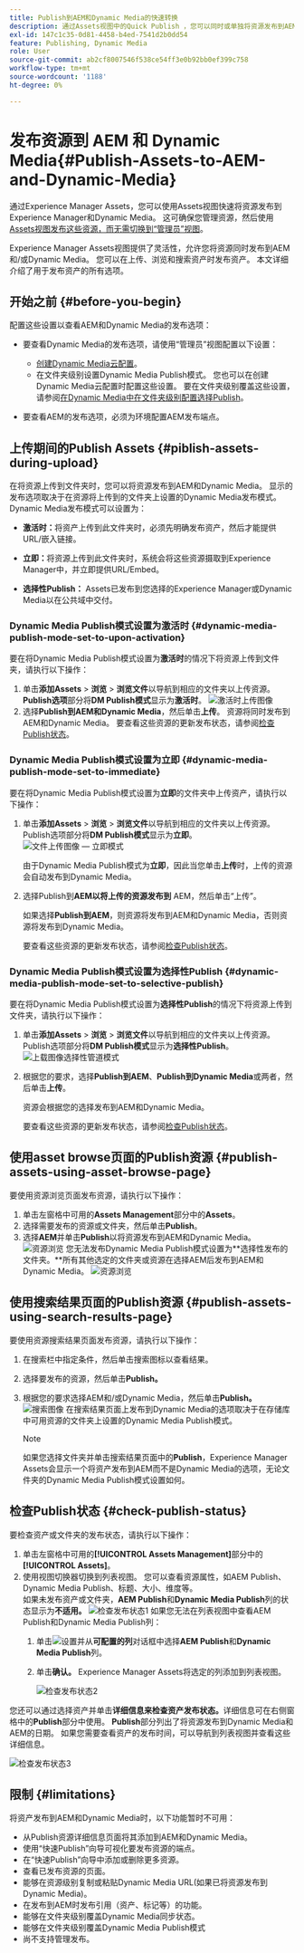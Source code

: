 ```yaml
---
title: Publish到AEM和Dynamic Media的快速转换
description: 通过Assets视图中的Quick Publish ，您可以同时或单独将资源发布到AEM和Dynamic Media。 您可以选择资源和文件夹，然后选择发布到Dynamic Media或AEM。
exl-id: 147c1c35-0d81-4458-b4ed-7541d2b0dd54
feature: Publishing, Dynamic Media
role: User
source-git-commit: ab2cf8007546f538ce54ff3e0b92bb0ef399c758
workflow-type: tm+mt
source-wordcount: '1188'
ht-degree: 0%

---
```


# 发布资源到 AEM 和 Dynamic Media{#Publish-Assets-to-AEM-and-Dynamic-Media}

通过Experience Manager Assets，您可以使用Assets视图快速将资源发布到Experience Manager和Dynamic Media。 这可确保您管理资源，然后使用[Assets视图发布这些资源，而无需切换到“管理员”视图](/help/assets/overview.md##persona-based-experiences)。

Experience Manager Assets视图提供了灵活性，允许您将资源同时发布到AEM和/或Dynamic Media。 您可以在上传、浏览和搜索资产时发布资产。 本文详细介绍了用于发布资产的所有选项。

## 开始之前 {#before-you-begin}

配置这些设置以查看AEM和Dynamic Media的发布选项：

* 要查看Dynamic Media的发布选项，请使用“管理员”视图配置以下设置：

   * [创建Dynamic Media云配置](/help/assets/dynamic-media/config-dm.md#configuring-dynamic-media-cloud-services)。
   * 在文件夹级别设置Dynamic Media Publish模式。 您也可以在创建Dynamic Media云配置时配置这些设置。 要在文件夹级别覆盖这些设置，请参阅[在Dynamic Media中在文件夹级别配置选择Publish](/help/assets/dynamic-media/selective-publishing.md)。

* 要查看AEM的发布选项，必须为环境配置AEM发布端点。

## 上传期间的Publish Assets {#piblish-assets-during-upload}

在将资源上传到文件夹时，您可以将资源发布到AEM和Dynamic Media。 显示的发布选项取决于在资源将上传到的文件夹上设置的Dynamic Media发布模式。 Dynamic Media发布模式可以设置为：

* **激活时：**&#x200B;将资产上传到此文件夹时，必须先明确发布资产，然后才能提供URL/嵌入链接。

* **立即：**&#x200B;将资源上传到此文件夹时，系统会将这些资源摄取到Experience Manager中，并立即提供URL/Embed。
* **选择性Publish：** Assets已发布到您选择的Experience Manager或Dynamic Media以在公共域中交付。

### Dynamic Media Publish模式设置为激活时 {#dynamic-media-publish-mode-set-to-upon-activation}

要在将Dynamic Media Publish模式设置为&#x200B;**激活时**&#x200B;的情况下将资源上传到文件夹，请执行以下操作：

1. 单击&#x200B;**添加Assets** > **浏览** > **浏览文件**&#x200B;以导航到相应的文件夹以上传资源。 **Publish选项**&#x200B;部分将&#x200B;**DM Publish模式**&#x200B;显示为&#x200B;**激活时**。
   ![激活时上传图像](/help/assets/assets/upload-uactivation.svg)
2. 选择&#x200B;**Publish到AEM和Dynamic Media**，然后单击&#x200B;**上传**。 资源将同时发布到AEM和Dynamic Media。 要查看这些资源的更新发布状态，请参阅[检查Publish状态](#check-publish-status)。

### Dynamic Media Publish模式设置为立即 {#dynamic-media-publish-mode-set-to-immediate}

要在将Dynamic Media Publish模式设置为&#x200B;**立即**&#x200B;的文件夹中上传资产，请执行以下操作：

1. 单击&#x200B;**添加Assets** > **浏览** > **浏览文件**&#x200B;以导航到相应的文件夹以上传资源。 Publish选项部分将&#x200B;**DM Publish模式**&#x200B;显示为&#x200B;**立即**。
   ![文件上传图像 — 立即模式](/help/assets/assets/resized-image-pdf-svg-new.svg)


   由于Dynamic Media Publish模式为&#x200B;**立即**，因此当您单击&#x200B;**上传**&#x200B;时，上传的资源会自动发布到Dynamic Media。

2. 选择Publish到&#x200B;**AEM以将上传的资源发布到** AEM，然后单击“上传”。

   如果选择&#x200B;**Publish到AEM**，则资源将发布到AEM和Dynamic Media，否则资源将发布到Dynamic Media。

   要查看这些资源的更新发布状态，请参阅[检查Publish状态](#check-publish-status)。

### Dynamic Media Publish模式设置为选择性Publish {#dynamic-media-publish-mode-set-to-selective-publish}

要在将Dynamic Media Publish模式设置为&#x200B;**选择性Publish**&#x200B;的情况下将资源上传到文件夹，请执行以下操作：

1. 单击&#x200B;**添加Assets** > **浏览** > **浏览文件**&#x200B;以导航到相应的文件夹以上传资源。 Publish选项部分将&#x200B;**DM Publish模式**&#x200B;显示为&#x200B;**选择性Publish**。
   ![上载图像选择性管道模式](/help/assets/assets/upload-selective.svg)

2. 根据您的要求，选择&#x200B;**Publish到AEM**、**Publish到Dynamic Media**&#x200B;或两者，然后单击&#x200B;**上传**。

   资源会根据您的选择发布到AEM和Dynamic Media。

   要查看这些资源的更新发布状态，请参阅[检查Publish状态](#check-publish-status)。

## 使用asset browse页面的Publish资源 {#publish-assets-using-asset-browse-page}

要使用资源浏览页面发布资源，请执行以下操作：

1. 单击左窗格中可用的&#x200B;**Assets Management**&#x200B;部分中的&#x200B;**Assets**。
2. 选择需要发布的资源或文件夹，然后单击&#x200B;**Publish**。
3. 选择&#x200B;**AEM**&#x200B;并单击&#x200B;**Publish**以将资源发布到AEM和Dynamic Media。
   ![资源浏览](/help/assets/assets/browse-uactivation-immediate.svg)
您无法发布Dynamic Media Publish模式设置为**选择性发布的文件夹。**所有其他选定的文件夹或资源在选择AEM后发布到AEM和Dynamic Media。
   ![资源浏览](/help/assets/assets/browse-selective123.svg)

## 使用搜索结果页面的Publish资源 {#publish-assets-using-search-results-page}

要使用资源搜索结果页面发布资源，请执行以下操作：

1. 在搜索栏中指定条件，然后单击搜索图标以查看结果。
2. 选择要发布的资源，然后单击&#x200B;**Publish。**
3. 根据您的要求选择AEM和/或Dynamic Media，然后单击&#x200B;**Publish。**
   ![搜索图像](/help/assets/assets/search-mode.svg)
在搜索结果页面上发布到Dynamic Media的选项取决于在存储库中可用资源的文件夹上设置的Dynamic Media Publish模式。

   >[!NOTE]
   >
   >如果您选择文件夹并单击搜索结果页面中的&#x200B;**Publish**，Experience Manager Assets会显示一个将资产发布到AEM而不是Dynamic Media的选项，无论文件夹的Dynamic Media Publish模式设置如何。

## 检查Publish状态 {#check-publish-status}

要检查资产或文件夹的发布状态，请执行以下操作：

1. 单击左窗格中可用的&#x200B;**[!UICONTROL Assets Management]**&#x200B;部分中的&#x200B;**[!UICONTROL Assets]**。
2. 使用视图切换器切换到列表视图。 您可以查看资源属性，如AEM Publish、Dynamic Media Publish、标题、大小、维度等。\
   如果未发布资产或文件夹，**AEM Publish**&#x200B;和&#x200B;**Dynamic Media Publish**&#x200B;列的状态显示为&#x200B;**不适用。**
   ![检查发布状态1](/help/assets/assets/check-publish-status1.png)
如果您无法在列表视图中查看AEM Publish和Dynamic Media Publish列：
   1. 单击![设置](/help/assets/assets/settings-icon.svg)并从&#x200B;**可配置的列**&#x200B;对话框中选择&#x200B;**AEM Publish**&#x200B;和&#x200B;**Dynamic Media Publish**&#x200B;列。
   2. 单击&#x200B;**确认。** Experience Manager Assets将选定的列添加到列表视图。

      ![检查发布状态2](/help/assets/assets/check-publish-status2.png)

您还可以通过选择资产并单击&#x200B;**详细信息来检查资产发布状态。**&#x200B;详细信息可在右侧窗格中的&#x200B;**Publish**&#x200B;部分中使用。 **Publish**&#x200B;部分列出了将资源发布到Dynamic Media和AEM的日期。 如果您需要查看资产的发布时间，可以导航到列表视图并查看这些详细信息。

![检查发布状态3](/help/assets/assets/check-publish-status3.png)

## 限制 {#limitations}

将资产发布到AEM和Dynamic Media时，以下功能暂时不可用：

* 从Publish资源详细信息页面将其添加到AEM和Dynamic Media。
* 使用“快速Publish”向导可视化要发布资源的端点。
* 在“快速Publish”向导中添加或删除更多资源。
* 查看已发布资源的页面。
* 能够在资源级别复制或粘贴Dynamic Media URL(如果已将资源发布到Dynamic Media)。
* 在发布到AEM时发布引用（资产、标记等）的功能。
* 能够在文件夹级别覆盖Dynamic Media同步状态。
* 能够在文件夹级别覆盖Dynamic Media Publish模式
* 尚不支持管理发布。
